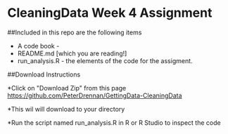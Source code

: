 # CleaningData Week 4 Assignment

##Included in this repo are the following items
* A code book - 
* README.md [which you are reading!]
* run_analysis.R - the elements of the code for the assigment. 

##Download Instructions

*Click on "Download Zip" from this page https://github.com/PeterDrennan/GettingData-CleaningData

*This wil will download to your directory

*Run the script named run_analysis.R in R or R Studio to inspect the code

